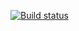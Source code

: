 [![Build status](https://ci.appveyor.com/api/projects/status/b004ndjnim2y237b?svg=true)](https://ci.appveyor.com/project/qaelena181993/postman-echo)
